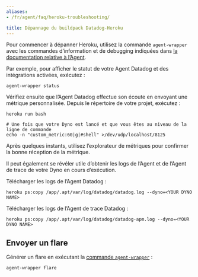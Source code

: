 ```yaml
---
aliases:
- /fr/agent/faq/heroku-troubleshooting/

title: Dépannage du buildpack Datadog-Heroku
---
```


Pour commencer à dépanner Heroku, utilisez la commande `agent-wrapper` avec les commandes dʼinformation et de debugging indiquées dans [la documentation relative à lʼAgent][1].

Par exemple, pour afficher le statut de votre Agent Datadog et des intégrations activées, exécutez :

```shell
agent-wrapper status
```

Vérifiez ensuite que lʼAgent Datadog effectue son écoute en envoyant une métrique personnalisée. Depuis le répertoire de votre projet, exécutez :

```shell
heroku run bash

# Une fois que votre Dyno est lancé et que vous êtes au niveau de la ligne de commande
echo -n "custom_metric:60|g|#shell" >/dev/udp/localhost/8125
```

Après quelques instants, utilisez lʼexplorateur de métriques pour confirmer la bonne réception de la métrique.

Il peut également se révéler utile dʼobtenir les logs de lʼAgent et de lʼAgent de trace de votre Dyno en cours dʼexécution.

Télécharger les logs de lʼAgent Datadog :

```shell
heroku ps:copy /app/.apt/var/log/datadog/datadog.log --dyno=<YOUR DYNO NAME>
```

Télécharger les logs de lʼAgent de trace Datadog :

```shell
heroku ps:copy /app/.apt/var/log/datadog/datadog-apm.log --dyno=<YOUR DYNO NAME>
```

## Envoyer un flare

Générer un flare en exécutant la [commande `agent-wrapper`][1] :

```shell
agent-wrapper flare
```

[1]: /fr/agent/configuration/agent-commands/#agent-status-and-information

